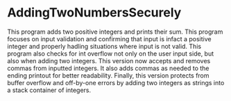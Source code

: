 # AddingTwoNumbersSecurely

This program adds two positive integers and prints their sum.
This program focuses on input validation and confirming that input
is infact a positive integer and properly hadling situations where
input is not valid. This program also checks for int
overflow not only on the user input side, but also when adding two 
integers. This version now accepts and removes commas from inputted
integers. It also adds commas as needed to the ending printout for better
readability. Finally, this version protects from buffer overflow and
off-by-one errors by adding two integers as strings into a stack container
of integers.
